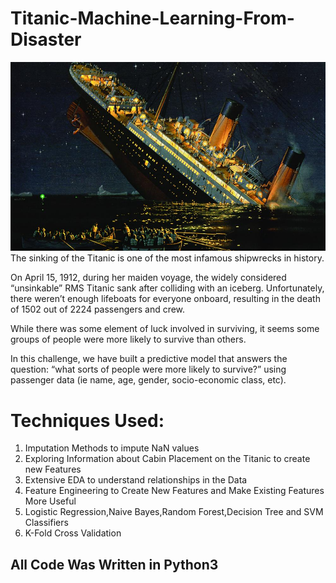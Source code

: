 # Titanic-Machine-Learning-From-Disaster
![Test Image 1](titanic.jpg)
The sinking of the Titanic is one of the most infamous shipwrecks in history.

On April 15, 1912, during her maiden voyage, the widely considered “unsinkable” RMS Titanic sank after colliding with an iceberg. Unfortunately, there weren’t enough lifeboats for everyone onboard, resulting in the death of 1502 out of 2224 passengers and crew.

While there was some element of luck involved in surviving, it seems some groups of people were more likely to survive than others.

In this challenge, we have built a predictive model that answers the question: “what sorts of people were more likely to survive?” using passenger data (ie name, age, gender, socio-economic class, etc).

# Techniques Used:
1. Imputation Methods to impute NaN values
2. Exploring Information about Cabin Placement on the Titanic to create new Features
3. Extensive EDA to understand relationships in the Data
4. Feature Engineering to Create New Features and Make Existing Features More Useful
5. Logistic Regression,Naive Bayes,Random Forest,Decision Tree and SVM Classifiers
6. K-Fold Cross Validation

## All Code Was Written in Python3

